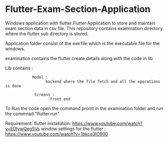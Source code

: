 # Flutter-Exam-Section-Application
Windows application with flutter.Flutter Application to store and maintain exam section data in csv file. This repository contains examination directory where the flutter sub directory is stored.

Application folder consist of the exe file which is the executable file for the windows.


examination contains the flutter create details along with the code in lib

  Lib contains :
  
                Model :
                      backend where the file fetch and all the operations is done
                      
                 Screens :
                        Front end 
To Run the code open the command promt in the examination folder and run the commnad "flutter run"

Requirement:
      flutter installation: https://www.youtube.com/watch?v=EDlywQeg5Vs
      window settings for the flutter : https://www.youtube.com/watch?v=1bkcq3lO900
      
